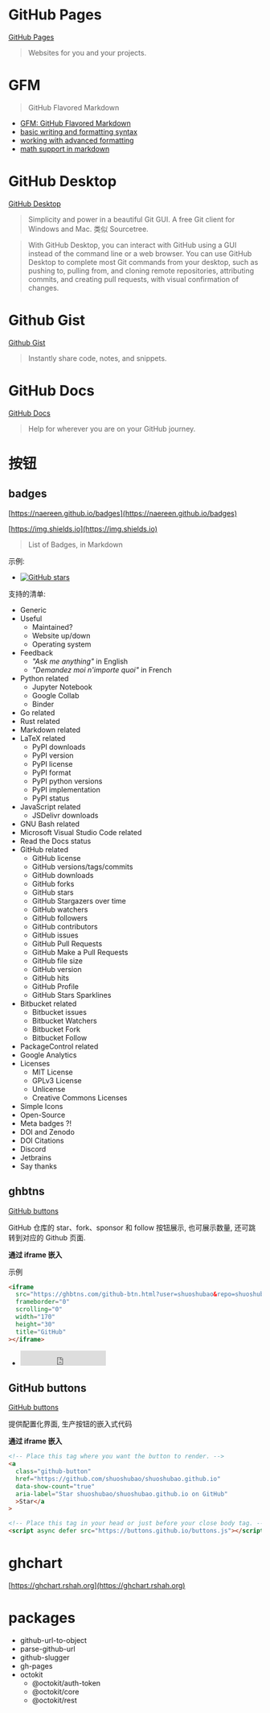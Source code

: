 # GitHub Pages

[GitHub Pages](https://pages.github.com)

> Websites for you and your projects.

# GFM

> GitHub Flavored Markdown

- [GFM: GitHub Flavored Markdown](https://github.github.com/gfm)
- [basic writing and formatting syntax](https://docs.github.com/en/get-started/writing-on-github/getting-started-with-writing-and-formatting-on-github/basic-writing-and-formatting-syntax)
- [working with advanced formatting](https://docs.github.com/en/get-started/writing-on-github/working-with-advanced-formatting)
- [math support in markdown](https://github.blog/2022-05-19-math-support-in-markdown)

# GitHub Desktop

[GitHub Desktop](https://desktop.github.com)

> Simplicity and power in a beautiful Git GUI. A free Git client for Windows and Mac. 类似 Sourcetree.

> With GitHub Desktop, you can interact with GitHub using a GUI instead of the command line or a web browser. You can use GitHub Desktop to complete most Git commands from your desktop, such as pushing to, pulling from, and cloning remote repositories, attributing commits, and creating pull requests, with visual confirmation of changes.

# Github Gist

[Github Gist](https://gist.github.com)

> Instantly share code, notes, and snippets.

# GitHub Docs

[GitHub Docs](https://docs.github.com)

> Help for wherever you are on your GitHub journey.

# 按钮

## badges

[https://naereen.github.io/badges](https://naereen.github.io/badges)

[https://img.shields.io](https://img.shields.io)

> List of Badges, in Markdown

示例:

- [![GitHub stars](https://img.shields.io/github/stars/shuoshubao/nbfe.svg?style=social&label=Star&maxAge=2592000)](https://GitHub.com/shuoshubao/nbfe/stargazers)

支持的清单:

- Generic
- Useful
  - Maintained?
  - Website up/down
  - Operating system
- Feedback
  - _"Ask me anything"_ in English
  - _"Demandez moi n'importe quoi"_ in French
- Python related
  - Jupyter Notebook
  - Google Collab
  - Binder
- Go related
- Rust related
- Markdown related
- LaTeX related
  - PyPI downloads
  - PyPI version
  - PyPI license
  - PyPI format
  - PyPI python versions
  - PyPI implementation
  - PyPI status
- JavaScript related
  - JSDelivr downloads
- GNU Bash related
- Microsoft Visual Studio Code related
- Read the Docs status
- GitHub related
  - GitHub license
  - GitHub versions/tags/commits
  - GitHub downloads
  - GitHub forks
  - GitHub stars
  - GitHub Stargazers over time
  - GitHub watchers
  - GitHub followers
  - GitHub contributors
  - GitHub issues
  - GitHub Pull Requests
  - GitHub Make a Pull Requests
  - GitHub file size
  - GitHub version
  - GitHub hits
  - GitHub Profile
  - GitHub Stars Sparklines
- Bitbucket related
  - Bitbucket issues
  - Bitbucket Watchers
  - Bitbucket Fork
  - Bitbucket Follow
- PackageControl related
- Google Analytics
- Licenses
  - MIT License
  - GPLv3 License
  - Unlicense
  - Creative Commons Licenses
- Simple Icons
- Open-Source
- Meta badges ?!
- DOI and Zenodo
- DOI Citations
- Discord
- Jetbrains
- Say thanks

## ghbtns

[GitHub buttons](https://ghbtns.com)

GitHub 仓库的 star、fork、sponsor 和 follow 按钮展示, 也可展示数量, 还可跳转到对应的 Github 页面.

**通过 iframe 嵌入**

示例

```html
<iframe
  src="https://ghbtns.com/github-btn.html?user=shuoshubao&repo=shuoshubao.github.io&type=star&count=true&size=large&v=2"
  frameborder="0"
  scrolling="0"
  width="170"
  height="30"
  title="GitHub"
></iframe>
```

- <iframe src="https://ghbtns.com/github-btn.html?user=shuoshubao&repo=shuoshubao.github.io&type=star&count=true&size=large&v=2" frameborder="0" scrolling="0" width="170" height="30" title="GitHub"></iframe>

## GitHub buttons

[GitHub buttons](https://buttons.github.io)

提供配置化界面, 生产按钮的嵌入式代码

**通过 iframe 嵌入**

```html
<!-- Place this tag where you want the button to render. -->
<a
  class="github-button"
  href="https://github.com/shuoshubao/shuoshubao.github.io"
  data-show-count="true"
  aria-label="Star shuoshubao/shuoshubao.github.io on GitHub"
  >Star</a
>

<!-- Place this tag in your head or just before your close body tag. -->
<script async defer src="https://buttons.github.io/buttons.js"></script>
```

# ghchart

[https://ghchart.rshah.org](https://ghchart.rshah.org)

# packages

- github-url-to-object
- parse-github-url
- github-slugger
- gh-pages
- octokit
  - @octokit/auth-token
  - @octokit/core
  - @octokit/rest
